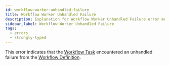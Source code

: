 ```yaml
---
id: workflow-worker-unhandled-failure
title: Workflow Worker Unhandled Failure
description: Explanation for Workflow Worker Unhandled Failure error message, and how to fix it.
sidebar_label: Workflow Worker Unhandled Failure
tags:
  - errors
  - strongly-typed
---
```


This error indicates that the [Workflow Task](/tasks#workflow-task) encountered an unhandled failure from the [Workflow Definition](/workflows/#workflow-definition).

<!--TODO: more info needed -->
